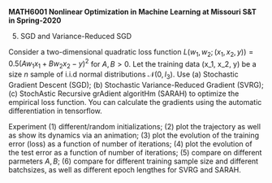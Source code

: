 <b>MATH6001 Nonlinear Optimization in Machine Learning at Missouri S&T in Spring-2020</b>

5. SGD and Variance-Reduced SGD

Consider a two-dimensional quadratic loss function $L(w_1, w_2; (x_1, x_2, y)) = 0.5(Aw_1x_1+Bw_2x_2-y)^2$ for $A, B>0$. Let the training data (x_1, x_2, y) be a size $n$ sample of i.i.d normal distributions $\mathcal{N}(0, I_3)$. Use (a) Stochastic Gradient Descent (SGD); (b) Stochastic Variance-Reduced Gradient (SVRG); (c) StochAstic Recursive grAdient algoritHm (SARAH) to optimize the empirical loss function. You can calculate the gradients using the automatic differentiation in tensorflow.

Experiment (1) different/random initializations; (2) plot the trajectory as well as show its dynamics via an animation; (3) plot the evolution of the training error (loss) as a function of number of iterations; (4) plot the evolution of the test error as a function of number of iterations; (5) compare on different parmeters $A, B$; (6) compare for different training sample size and different batchsizes, as well as different epoch lengthes for SVRG and SARAH.

